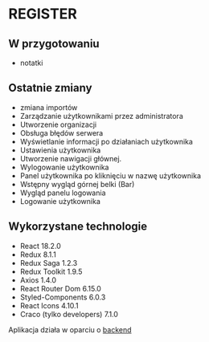 # REGISTER

## W przygotowaniu

- notatki

## Ostatnie zmiany

- zmiana importów
- Zarządzanie użytkownikami przez administratora
- Utworzenie organizacji
- Obsługa błędów serwera
- Wyświetlanie informacji po działaniach użytkownika
- Ustawienia użytkownika
- Utworzenie nawigacji głównej.
- Wylogowanie użytkownika
- Panel użytkownika po kliknięciu w nazwę użytkownika
- Wstępny wygląd górnej belki (Bar)
- Wygląd panelu logowania
- Logowanie użytkownika

## Wykorzystane technologie

- React 18.2.0
- Redux 8.1.1
- Redux Saga 1.2.3
- Redux Toolkit 1.9.5
- Axios 1.4.0
- React Router Dom 6.15.0
- Styled-Components 6.0.3
- React Icons 4.10.1
- Craco (tylko developers) 7.1.0

Aplikacja działa w oparciu o [backend](https://github.com/Maciej86/register-backend)
